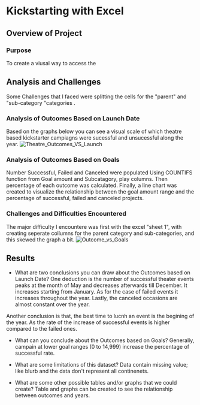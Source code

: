 # Kickstarting with Excel

## Overview of Project

### Purpose
To create a viusal way to access the 
## Analysis and Challenges
Some Challenges that I faced were splitting the cells for the "parent" and "sub-category "categories .
### Analysis of Outcomes Based on Launch Date
Based on the graphs below you can see a visual scale of which theatre based kickstarter campiagns were sucessful and unsucessful along the year. 
![Theatre_Outcomes_VS_Launch](https://user-images.githubusercontent.com/109875421/182756977-081a35ee-af87-4e34-bcbe-36a75b3632e0.png)

### Analysis of Outcomes Based on Goals
Number Successful, Failed and Canceled were populated Using COUNTIFS function from Goal amount and Subcatagory, play columns. Then percentage of each outcome was 
calculated. Finally, a line chart was created to visualize the relationship between the goal amount range and the percentage of successful, failed and canceled projects.
### Challenges and Difficulties Encountered
The major difficulty I encountere was first with the excel "sheet 1", with creating seperate collumns for the parent category and sub-categories, and this skewed the graph a bit. 
![Outcome_vs_Goals](https://user-images.githubusercontent.com/109875421/182757873-b8a7cd06-6454-4a6e-b734-401c8c3f18b4.png)

## Results
- What are two conclusions you can draw about the Outcomes based on Launch Date?
One deduction is the number of successful theater events peaks at the month of May and decreases afterwards till December. It increases starting from January. As for the case of failed events it increases throughout the year. Lastly, the canceled occasions are almost constant over the year.

Another conclusion is that, the best time to lucnh an event is the begining of the year. As the rate of the increase of successful events is higher compared to the failed ones.

- What can you conclude about the Outcomes based on Goals?
 Generally, campain at lower goal ranges (0 to 14,999) increase the percentage of successful rate.
 
- What are some limitations of this dataset?
Data contain missing value; like blurb and the data don't represent all continenets.

- What are some other possible tables and/or graphs that we could create?
Table and graphs can be created to see the relationship between outcomes and years.
    
